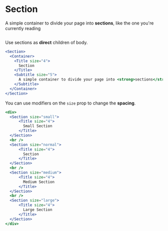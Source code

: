 # Section
A simple container to divide your page into **sections**, like the one you're currently reading

```props
```

Use sections as **direct** children of body.

```jsx
<Section>
  <Container>
    <Title size="4">
      Section
    </Title>
    <Subtitle size="5">
      A simple container to divide your page into <strong>sections</strong>, like the one you're currently reading
    </Subtitle>
  </Container>
</Section>
``` 

You can use modifiers on the `size` prop to change the **spacing**.
```jsx
<div>
  <Section size="small">
      <Title size="4">
        Small Section
      </Title>
  </Section>
  <br />
  <Section size="normal">
      <Title size="4">
        Section
      </Title>
  </Section>
  <br />
  <Section size="medium">
      <Title size="4">
        Medium Section
      </Title>
  </Section>
  <br />
  <Section size="large">
      <Title size="4">
        Large Section
      </Title>
  </Section>
</div>
``` 
